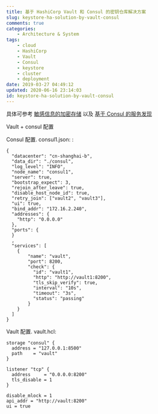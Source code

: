 ```yaml
---
title: 基于 HashiCorp Vault 和 Consul 的密钥仓库解决方案
slug: keystore-ha-solution-by-vault-consul
comments: true
categories:
	- Architecture & System
tags:
	- cloud
	- HashiCorp
	- Vault
	- Consul
	- keystore
	- cluster
	- deployment
date: 2019-03-27 04:49:12
updated: 2020-06-16 23:14:03
id: keystore-ha-solution-by-vault-consul
---
```


具体可参考 [敏感信息的加密存储](../encrypt-decrypt-and-store-sensitive-content-with-hashicorp-vault) 以及 [基于 Consul 的服务发现](../service-discover-by-donsul)


Vault + consul 配置

Consul 配置. consul1.json: :

```
{
  "datacenter": "cn-shanghai-b",
  "data_dir": "./consul",
  "log_level": "INFO",
  "node_name": "consul1",
  "server": true,
  "bootstrap_expect": 3,
  "rejoin_after_leave": true,
  "disable_host_node_id": true,
  "retry_join": ["vault2", "vault3"],
  "ui": true,
  "bind_addr": "172.16.2.240",
  "addresses": {
    "http": "0.0.0.0"
  },
  "ports": {
  }
  ,
  "services": [
    {
        "name": "vault",
        "port": 8200,
        "check": {
          "id": "vault1",
          "http": "http://vault1:8200",
          "tls_skip_verify": true,
          "interval": "10s",
          "timeout": "3s",
          "status": "passing"
        }
    }
  ]
}
```

Vault 配置. vault.hcl:

```
storage "consul" {
  address = "127.0.0.1:8500"
  path    = "vault"
}

listener "tcp" {
  address     = "0.0.0.0:8200"
  tls_disable = 1
}

disable_mlock = 1
api_addr = "http://vault:8200"
ui = true
```

